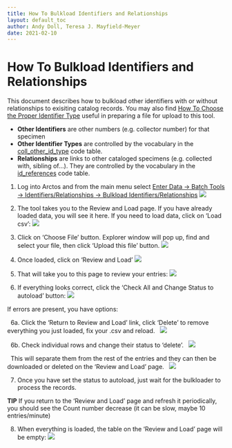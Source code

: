 ```yaml
---
title: How To Bulkload Identifiers and Relationships
layout: default_toc
author: Andy Doll, Teresa J. Mayfield-Meyer
date: 2021-02-10
---
```


# How To Bulkload Identifiers and Relationships

This document describes how to bulkload other identifiers with or without relationships to exisiting catalog records. You may also find [How To Choose the Proper Identifier Type](_how_to/How-to-choose-the-proper-other-identifier-type.markdown) useful in preparing a file for upload to this tool.

- **Other Identifiers** are other numbers (e.g. collector number) for that specimen
- **Other Identifier Types** are controlled by the vocabulary in the <a href="https://arctos.database.museum/info/ctDocumentation.cfm?table=ctcoll_other_id_type" class="external">coll_other_id_type</a> code table.
- **Relationships** are links to other cataloged specimens (e.g. collected with, sibling of…). They are controlled by the vocabulary in the <a href="https://arctos.database.museum/info/ctDocumentation.cfm?table=ctid_references" class="external">id_references</a> code table.

1. Log into Arctos and from the main menu select <a href="https://arctos.database.museum/tools/BulkloadOtherId.cfm" class="external">Enter Data -> Batch Tools -> Identifiers/Relationships -> Bulkload Identifiers/Relationships</a>
![](https://raw.githubusercontent.com/ArctosDB/documentation-wiki/gh-pages/tutorial_images/other_ids/Other_ID_Picture1.jpg)


2. The tool takes you to the Review and Load page. If you have already loaded data, you will see it here. If you need to load data, click on ‘Load csv’:
![](https://raw.githubusercontent.com/ArctosDB/documentation-wiki/gh-pages/tutorial_images/other_ids/Other_ID_Picture2.jpg)

3. Click on ‘Choose File’ button. Explorer window will pop up, find and select your file, then click ‘Upload this file’ button.
![](https://raw.githubusercontent.com/ArctosDB/documentation-wiki/gh-pages/tutorial_images/other_ids/Other_ID_Picture3.jpg)

4. Once loaded, click on ‘Review and Load’
![](https://raw.githubusercontent.com/ArctosDB/documentation-wiki/gh-pages/tutorial_images/other_ids/Other_ID_Picture4.jpg)

5. That will take you to this page to review your entries:
![](https://raw.githubusercontent.com/ArctosDB/documentation-wiki/gh-pages/tutorial_images/other_ids/Other_ID_Picture5.jpg)

6. If everything looks correct, click the ‘Check All and Change Status to autoload’ button:
![](https://raw.githubusercontent.com/ArctosDB/documentation-wiki/gh-pages/tutorial_images/other_ids/Other_ID_Picture6.jpg)

If errors are present, you have options:

&nbsp;&nbsp;6a. Click the ‘Return to Review and Load’ link, click ‘Delete’ to remove everything you just loaded, fix your .csv and reload.
&nbsp;&nbsp;![](https://raw.githubusercontent.com/ArctosDB/documentation-wiki/gh-pages/tutorial_images/other_ids/Other_ID_Picture6a.jpg)

&nbsp;&nbsp;6b. Check individual rows and change their status to ‘delete’.
&nbsp;&nbsp;![](https://raw.githubusercontent.com/ArctosDB/documentation-wiki/gh-pages/tutorial_images/other_ids/Other_ID_Picture6b2.jpg)

&nbsp;&nbsp;This will separate them from the rest of the entries and they can then be downloaded or deleted on the ‘Review and Load’ page.
&nbsp;&nbsp;![](https://raw.githubusercontent.com/ArctosDB/documentation-wiki/gh-pages/tutorial_images/other_ids/Other_ID_Picture6b.jpg)

7. Once you have set the status to autoload, just wait for the bulkloader to process the records.

**TIP** If you return to the ‘Review and Load’ page and refresh it periodically, you should see the Count number decrease (it can be slow, maybe 10 entries/minute)

8. When everything is loaded, the table on the ‘Review and Load’ page will be empty:
![](https://raw.githubusercontent.com/ArctosDB/documentation-wiki/gh-pages/tutorial_images/other_ids/Other_ID_Picture8.jpg)


 
